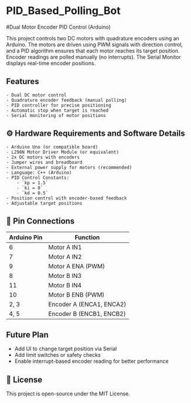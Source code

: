 # PID_Based_Polling_Bot

#Dual Motor Encoder PID Control (Arduino)

This project controls two DC motors with quadrature encoders using an Arduino.
The motors are driven using PWM signals with direction control, and a PID algorithm ensures that each motor reaches its target position.
Encoder readings are polled manually (no interrupts).
The Serial Monitor displays real-time encoder positions.

## Features

    - Dual DC motor control
    - Quadrature encoder feedback (manual polling)
    - PID controller for precise positioning
    - Automatic stop when target is reached
    - Serial monitoring of motor positions

## ⚙️ Hardware Requirements and Software Details
    
    - Arduino Uno (or compatible board)
    - L298N Motor Driver Module (or equivalent)
    - 2x DC motors with encoders
    - Jumper wires and breadboard
    - External power supply for motors (recommended)
    - Language: C++ (Arduino)
    - PID Control Constants:
        - `kp = 1.5`
        - `ki = 0`
        - `kd = 0.5`
    - Position control with encoder-based feedback
    - Adjustable target positions

## 🔌 Pin Connections

| Arduino Pin | Function                 |
|-------------|--------------------------|
| 6           | Motor A IN1              |
| 7           | Motor A IN2              |
| 9           | Motor A ENA (PWM)        |
| 8           | Motor B IN3              |
| 11          | Motor B IN4              |
| 10          | Motor B ENB (PWM)        |
| 2, 3        | Encoder A (ENCA1, ENCA2) |
| 4, 5        | Encoder B (ENCB1, ENCB2) |

## Future Plan

- Add UI to change target position via Serial
- Add limit switches or safety checks
- Enable interrupt-based encoder reading for better performance

## 📄 License

This project is open-source under the MIT License.

